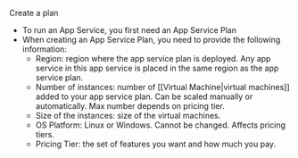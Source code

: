 Create a plan
- To run an App Service, you first need an App Service Plan
- When creating an App Service Plan, you need to provide the following information:
	- Region: region where the app service plan is deployed. Any app service in this app service is placed in the same region as the app service plan.
	- Number of instances: number of [[Virtual Machine|virtual machines]] added to your app service plan. Can be scaled manually or automatically. Max number depends on pricing tier.
	- Size of the instances: size of the virtual machines.
	- OS Platform: Linux or Windows. Cannot be changed. Affects pricing tiers.
	- Pricing Tier: the set of features you want and how much you pay.